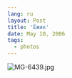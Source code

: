 ```yaml
---
lang: ru
layout: Post
title: 'Ёжик'
date: May 10, 2006
tags:
  - photos
---
```


![MG-6439.jpg](upload://MG-6439.jpg)
